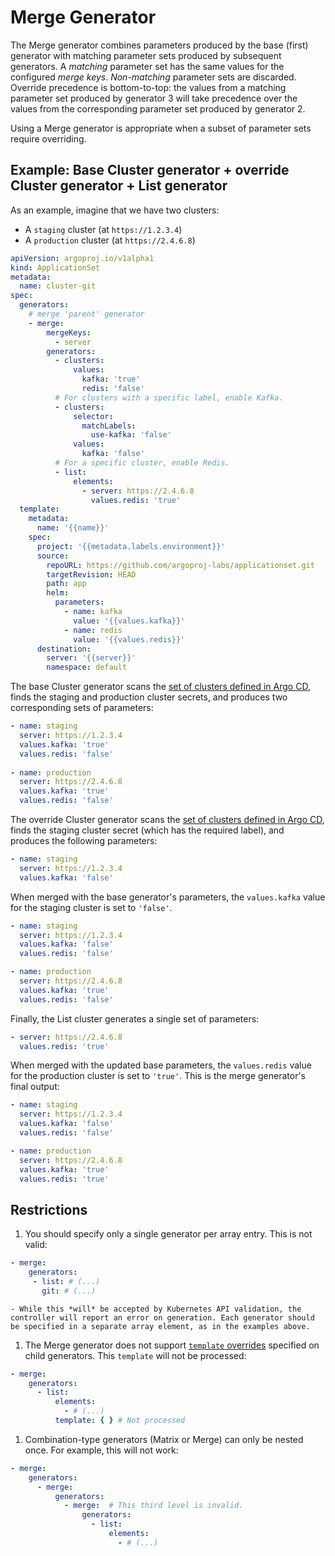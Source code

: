 # Merge Generator

The Merge generator combines parameters produced by the base (first) generator with matching parameter sets produced by subsequent generators. A _matching_ parameter set has the same values for the configured _merge keys_. _Non-matching_ parameter sets are discarded. Override precedence is bottom-to-top: the values from a matching parameter set produced by generator 3 will take precedence over the values from the corresponding parameter set produced by generator 2.

Using a Merge generator is appropriate when a subset of parameter sets require overriding.

## Example: Base Cluster generator + override Cluster generator + List generator 

As an example, imagine that we have two clusters:

- A `staging` cluster (at `https://1.2.3.4`)
- A `production` cluster (at `https://2.4.6.8`)

```yaml
apiVersion: argoproj.io/v1alpha1
kind: ApplicationSet
metadata:
  name: cluster-git
spec:
  generators:
    # merge 'parent' generator
    - merge:
        mergeKeys:
          - server
        generators:
          - clusters:
              values:
                kafka: 'true'
                redis: 'false'
          # For clusters with a specific label, enable Kafka.
          - clusters:
              selector:
                matchLabels:
                  use-kafka: 'false'
              values:
                kafka: 'false'
          # For a specific cluster, enable Redis.
          - list:
              elements: 
                - server: https://2.4.6.8
                  values.redis: 'true'
  template:
    metadata:
      name: '{{name}}'
    spec:
      project: '{{metadata.labels.environment}}'
      source:
        repoURL: https://github.com/argoproj-labs/applicationset.git
        targetRevision: HEAD
        path: app
        helm:
          parameters:
            - name: kafka
              value: '{{values.kafka}}'
            - name: redis
              value: '{{values.redis}}'
      destination:
        server: '{{server}}'
        namespace: default
```

The base Cluster generator scans the [set of clusters defined in Argo CD](Generators-Cluster.md), finds the staging and production cluster secrets, and produces two corresponding sets of parameters:
```yaml
- name: staging
  server: https://1.2.3.4
  values.kafka: 'true'
  values.redis: 'false'
  
- name: production
  server: https://2.4.6.8
  values.kafka: 'true'
  values.redis: 'false'
```

The override Cluster generator scans the [set of clusters defined in Argo CD](Generators-Cluster.md), finds the staging cluster secret (which has the required label), and produces the following parameters:
```yaml
- name: staging
  server: https://1.2.3.4
  values.kafka: 'false'
```

When merged with the base generator's parameters, the `values.kafka` value for the staging cluster is set to `'false'`.
```yaml
- name: staging
  server: https://1.2.3.4
  values.kafka: 'false'
  values.redis: 'false'

- name: production
  server: https://2.4.6.8
  values.kafka: 'true'
  values.redis: 'false'
```

Finally, the List cluster generates a single set of parameters:
```yaml
- server: https://2.4.6.8
  values.redis: 'true'
```

When merged with the updated base parameters, the `values.redis` value for the production cluster is set to `'true'`. This is the merge generator's final output:
```yaml
- name: staging
  server: https://1.2.3.4
  values.kafka: 'false'
  values.redis: 'false'

- name: production
  server: https://2.4.6.8
  values.kafka: 'true'
  values.redis: 'true'
```

## Restrictions

1. You should specify only a single generator per array entry. This is not valid:
```yaml
- merge:
    generators:
     - list: # (...)
       git: # (...)
```
    - While this *will* be accepted by Kubernetes API validation, the controller will report an error on generation. Each generator should be specified in a separate array element, as in the examples above.
1. The Merge generator does not support [`template` overrides](Template.md#generator-templates) specified on child generators. This `template` will not be processed:
```yaml
- merge:
    generators:
      - list:
          elements:
            - # (...)
          template: { } # Not processed
```
1. Combination-type generators (Matrix or Merge) can only be nested once. For example, this will not work:
```yaml
- merge:
    generators:
      - merge:
          generators:
            - merge:  # This third level is invalid.
                generators:
                  - list:
                      elements:
                        - # (...)
```
